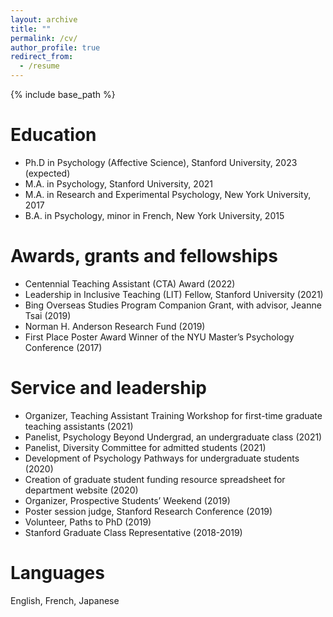 ```yaml
---
layout: archive
title: ""
permalink: /cv/
author_profile: true
redirect_from:
  - /resume
---
```


{% include base_path %}

Education
======
* Ph.D in Psychology (Affective Science), Stanford University, 2023 (expected)
* M.A. in Psychology, Stanford University, 2021
* M.A. in Research and Experimental Psychology, New York University, 2017
* B.A. in Psychology, minor in French, New York University, 2015
  
Awards, grants and fellowships
======
* Centennial Teaching Assistant (CTA) Award (2022)
* Leadership in Inclusive Teaching (LIT) Fellow, Stanford University (2021)
* Bing Overseas Studies Program Companion Grant, with advisor, Jeanne Tsai (2019)
* Norman H. Anderson Research Fund (2019)
* First Place Poster Award Winner of the NYU Master’s Psychology Conference (2017)

Service and leadership
======
* Organizer, Teaching Assistant Training Workshop for first-time graduate teaching assistants (2021)
* Panelist, Psychology Beyond Undergrad, an undergraduate class (2021)
* Panelist, Diversity Committee for admitted students (2021)
* Development of Psychology Pathways for undergraduate students (2020)
* Creation of graduate student funding resource spreadsheet for department website (2020)
* Organizer, Prospective Students’ Weekend (2019)
* Poster session judge, Stanford Research Conference (2019)
* Volunteer, Paths to PhD (2019)
* Stanford Graduate Class Representative (2018-2019)

Languages
======
English, French, Japanese